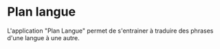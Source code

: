 # Plan langue
L'application "Plan Langue" permet de s'entrainer à traduire des phrases d'une langue à une autre.

